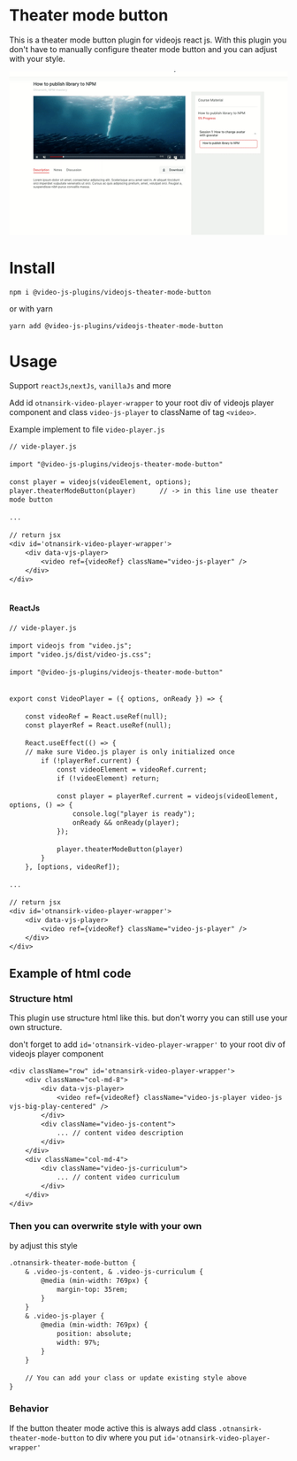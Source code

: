 # Theater mode button
This is a theater mode button plugin for videojs react js. With this plugin you don't have
to manually configure theater mode button and you can adjust with your style.

![Alt Text](/public/demo.gif)

# Install
```
npm i @video-js-plugins/videojs-theater-mode-button
```

or with yarn
```
yarn add @video-js-plugins/videojs-theater-mode-button
```


# Usage
Support `reactJs`,`nextJs`, `vanillaJs` and more

Add id `otnansirk-video-player-wrapper` to your root div of videojs player component
and class `video-js-player` to className of tag `<video>`.



Example implement to file `video-player.js`
```
// vide-player.js

import "@video-js-plugins/videojs-theater-mode-button"

const player = videojs(videoElement, options);
player.theaterModeButton(player)      // -> in this line use theater mode button

...

// return jsx
<div id='otnansirk-video-player-wrapper'>
    <div data-vjs-player>
        <video ref={videoRef} className="video-js-player" />
    </div>
</div>


```

#### ReactJs
```
// vide-player.js

import videojs from "video.js";
import "video.js/dist/video-js.css";

import "@video-js-plugins/videojs-theater-mode-button"


export const VideoPlayer = ({ options, onReady }) => {

    const videoRef = React.useRef(null);
    const playerRef = React.useRef(null);

    React.useEffect(() => {
    // make sure Video.js player is only initialized once
        if (!playerRef.current) {
            const videoElement = videoRef.current;
            if (!videoElement) return;

            const player = playerRef.current = videojs(videoElement, options, () => {
                console.log("player is ready");
                onReady && onReady(player);
            });

            player.theaterModeButton(player)
        }
    }, [options, videoRef]);

...

// return jsx
<div id='otnansirk-video-player-wrapper'>
    <div data-vjs-player>
        <video ref={videoRef} className="video-js-player" />
    </div>
</div>

```


## Example of html code
### Structure html
This plugin use structure html like this.
but don't worry you can still use your own structure.

don't forget to add `id='otnansirk-video-player-wrapper'` to your root div of videojs player component
```
<div className="row" id='otnansirk-video-player-wrapper'>
    <div className="col-md-8">
        <div data-vjs-player>
            <video ref={videoRef} className="video-js-player video-js vjs-big-play-centered" />
        </div>
        <div className="video-js-content">
            ... // content video description
        </div>
    </div>
    <div className="col-md-4">
        <div className="video-js-curriculum">
            ... // content video curriculum
        </div>
    </div>
</div>
```

### Then you can overwrite style with your own
by adjust this style
```
.otnansirk-theater-mode-button {    
    & .video-js-content, & .video-js-curriculum {
        @media (min-width: 769px) {
            margin-top: 35rem;
        }
    }
    & .video-js-player {
        @media (min-width: 769px) {
            position: absolute;
            width: 97%;
        }
    }

    // You can add your class or update existing style above
} 
```

### Behavior
If the button theater mode active this is always add class `.otnansirk-theater-mode-button` to 
div where you put `id='otnansirk-video-player-wrapper'`
